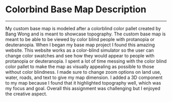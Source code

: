 # Colorbind Base Map Description
___________________
My custom base map is modeled after a colorblind color pallet created by Bang Wong and is meant to showcase topography. The custom base map is meant to be able to be viewed by color blind people with protanopia or deuteranopia. When I began my base map project I found this amazing website. This website works as a color-blind simulator so the user can change color swatches and see how they would appear to people with protanopia or deuteranopia. I spent a lot of time messing with the color blind color pallet to make the map as visually appealing as possible to those without color blindness. I made sure to change zoom options on land use, water, roads, and text to give my map dimension. I added a 3D component to my map because I found that it highlighted topography well, which was my focus and goal. Overall this assignment was challenging but I enjoyed the creative aspect. 
